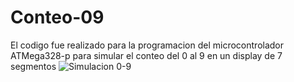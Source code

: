 # Conteo-09
El codigo fue realizado para la programacion del microcontrolador ATMega328-p para simular el conteo del 0 al 9 en un display de 7 segmentos
![Simulacion 0-9](https://github.com/CruzV02/Conteo-09/assets/123268828/d7b8f17a-42af-44eb-a018-15c2b55209b4)
